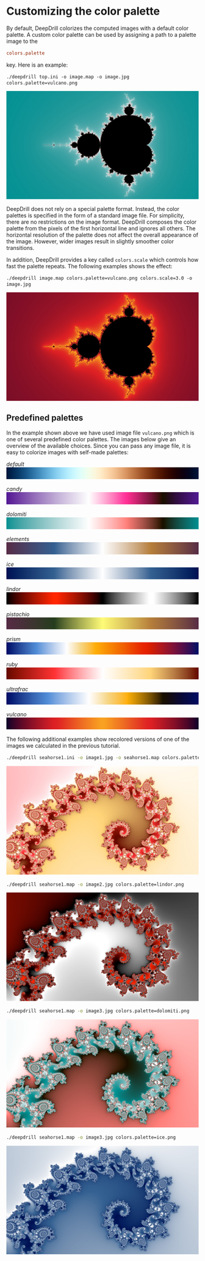 # Customizing the color palette

By default, DeepDrill colorizes the computed images with a default color palette. A custom color palette can be used by assigning a path to a palette image to the 
```INI
colors.palette
``` 
key. Here is an example: 
```none
./deepdrill top.ini -o image.map -o image.jpg colors.palette=vulcano.png 
```

![Recolored Mandelbrot set](images/recolored1.jpg "Recolored Mandelbrot set")

DeepDrill does not rely on a special palette format. Instead, the color palettes is specified in the form of a standard image file. For simplicity, there are no restrictions on the image format. DeepDrill composes the color palette from the pixels of the first horizontal line and ignores all others. The horizontal resolution of the palette does not affect the overall appearance of the image. However, wider images result in slightly smoother color transitions.

In addition, DeepDrill provides a key called `colors.scale` which controls how fast the palette repeats. The following examples shows the effect: 

```none
./deepdrill image.map colors.palette=vulcano.png colors.scale=3.0 -o image.jpg 
```
![Recolored Mandelbrot set](images/recolored2.jpg "Recolored Mandelbrot set")

## Predefined palettes

In the example shown above we have used image file `vulcano.png` which is one of several predefined color palettes. The images below give an overview of the available choices. Since you can pass any image file, it is easy to colorize  images with self-made palettes:

*default*
![Default palette](images/default.png "Default palette")

*candy*
![candy palette](images/candy.png "candy palette")

*dolomiti*
![dolomiti palette](images/dolomiti.png "dolomiti palette")

*elements*
![elements palette](images/elements.png "elements palette")

*ice*
![ice palette](images/ice.png "ice palette")

*lindor*
![lindor palette](images/lindor.png "lindor palette")

*pistachio*
![pistachio palette](images/pistachio.png "pistachio palette")

*prism*
![prism palette](images/prism.png "prism palette")

*ruby*
![ruby palette](images/ruby.png "ruby palette")

*ultrafrac*
![ultrafrac palette](images/ultrafrac.png "ultrafrac palette")

*vulcano*
![vulcano palette](images/vulcano.png "vulcano palette")

The following additional examples show recolored versions of one of the images we calculated in the previous tutorial. 

```bash 
./deepdrill seahorse1.ini -o image1.jpg -o seahorse1.map colors.palette=ruby.png
```
![prism recolored](images/recolored3.jpg "Recolored")
```bash 
./deepdrill seahorse1.map -o image2.jpg colors.palette=lindor.png
```
![prism recolored](images/recolored4.jpg "Recolored")
```bash 
./deepdrill seahorse1.map -o image3.jpg colors.palette=dolomiti.png
```
![prism recolored](images/recolored5.jpg "Recolored")
```bash 
./deepdrill seahorse1.map -o image3.jpg colors.palette=ice.png
```
![prism recolored](images/recolored6.jpg "Recolored")

